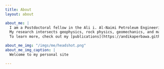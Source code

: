 ```yaml
---
title: About
layout: about

about_me: |
  I am a Postdoctoral fellow in the Ali i. Al-Naimi Petroleum Engineering Research Center at King Abdullah University of Science and Technology. Kingdom of Saudi Arabia.
  My research intersects geophysics, rock physics, geomechanics, and machine learning on understanding rock and fluids in the subsurface. Current study focuses on carbon dioxide interaction with carbonate rocks and their implication to Carbon Capture Utilization and Storage (CCUS) and Enhanced Oil Recovery (EOR). My background as a professional exploration geophysicist in MedcoEnergi (Indonesia oil company) is mainly as seismic interpreter, reservoir characterizationa and geomodeller. My responsibility includes prospect generation, risk assessment, drilling program, post-drill analysis, and plan of development projects. 
  To learn more, check out my [publications](https://andikaperbawa.github.io/publications) or feel free to reach out!

about_me_img: "/imgs/me/headshot.png"
about_me_img_caption: |
  Welcome to my personal site

---
```

